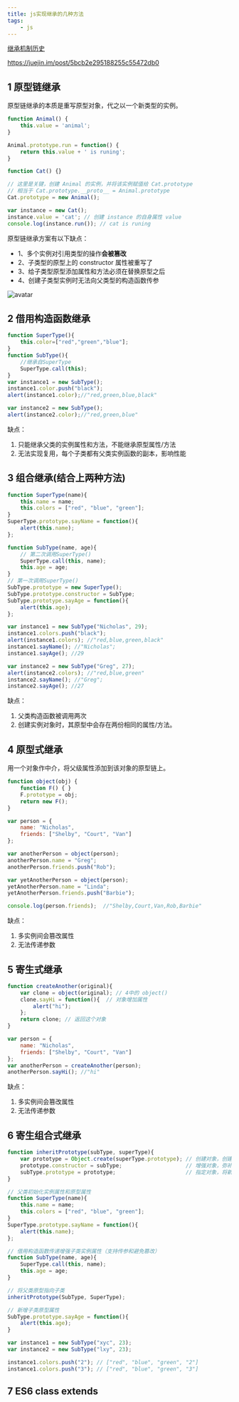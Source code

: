 ```yaml
---
title: js实现继承的几种方法
tags:
    - js
---
```

[1]:http://pic.aizf.ink/md/js/5.webp

[继承机制历史](http://www.ruanyifeng.com/blog/2011/06/designing_ideas_of_inheritance_mechanism_in_javascript.html)

<https://juejin.im/post/5bcb2e295188255c55472db0>

## 1 原型链继承

原型链继承的本质是重写原型对象，代之以一个新类型的实例。

```js
function Animal() {
    this.value = 'animal';
}

Animal.prototype.run = function() {
    return this.value + ' is runing';
}

function Cat() {}

// 这里是关键，创建 Animal 的实例，并将该实例赋值给 Cat.prototype
// 相当于 Cat.prototype.__proto__ = Animal.prototype
Cat.prototype = new Animal();

var instance = new Cat();
instance.value = 'cat'; // 创建 instance 的自身属性 value
console.log(instance.run()); // cat is runing
```

原型链继承方案有以下缺点：

- 1、多个实例对引用类型的操作**会被篡改**
- 2、子类型的原型上的 constructor 属性被重写了
- 3、给子类型原型添加属性和方法必须在替换原型之后
- 4、创建子类型实例时无法向父类型的构造函数传参

![avatar][1]

## 2 借用构造函数继承

```js
function SuperType(){
    this.color=["red","green","blue"];
}
function SubType(){
    //继承自SuperType
    SuperType.call(this);
}
var instance1 = new SubType();
instance1.color.push("black");
alert(instance1.color);//"red,green,blue,black"

var instance2 = new SubType();
alert(instance2.color);//"red,green,blue"
```

缺点：

1. 只能继承父类的实例属性和方法，不能继承原型属性/方法
2. 无法实现复用，每个子类都有父类实例函数的副本，影响性能

## 3 组合继承(结合上两种方法)

```js
function SuperType(name){
    this.name = name;
    this.colors = ["red", "blue", "green"];
}
SuperType.prototype.sayName = function(){
    alert(this.name);
};

function SubType(name, age){
    // 第二次调用SuperType()
    SuperType.call(this, name);
    this.age = age;
}
// 第一次调用SuperType()
SubType.prototype = new SuperType();
SubType.prototype.constructor = SubType;
SubType.prototype.sayAge = function(){
    alert(this.age);
};

var instance1 = new SubType("Nicholas", 29);
instance1.colors.push("black");
alert(instance1.colors); //"red,blue,green,black"
instance1.sayName(); //"Nicholas";
instance1.sayAge(); //29

var instance2 = new SubType("Greg", 27);
alert(instance2.colors); //"red,blue,green"
instance2.sayName(); //"Greg";
instance2.sayAge(); //27
```

缺点：

1. 父类构造函数被调用两次
2. 创建实例对象时，其原型中会存在两份相同的属性/方法。

## 4 原型式继承

用一个对象作中介，将父级属性添加到该对象的原型链上。

```js
function object(obj) {
    function F() { }
    F.prototype = obj;
    return new F();
}

var person = {
    name: "Nicholas",
    friends: ["Shelby", "Court", "Van"]
};

var anotherPerson = object(person);
anotherPerson.name = "Greg";
anotherPerson.friends.push("Rob");

var yetAnotherPerson = object(person);
yetAnotherPerson.name = "Linda";
yetAnotherPerson.friends.push("Barbie");

console.log(person.friends);  //"Shelby,Court,Van,Rob,Barbie"
```

缺点：

1. 多实例间会篡改属性
2. 无法传递参数

## 5 寄生式继承

```js
function createAnother(original){
    var clone = object(original); // 4中的 object()
    clone.sayHi = function(){  // 对象增加属性
        alert("hi");
    };
    return clone; // 返回这个对象
}

var person = {
    name: "Nicholas",
    friends: ["Shelby", "Court", "Van"]
};
var anotherPerson = createAnother(person);
anotherPerson.sayHi(); //"hi"
```

缺点：

1. 多实例间会篡改属性
2. 无法传递参数

## 6 寄生组合式继承

```js
function inheritPrototype(subType, superType){
    var prototype = Object.create(superType.prototype); // 创建对象，创建父类原型的一个副本
    prototype.constructor = subType;                    // 增强对象，弥补因重写原型而失去的默认的constructor 属性
    subType.prototype = prototype;                      // 指定对象，将新创建的对象赋值给子类的原型
}

// 父类初始化实例属性和原型属性
function SuperType(name){
    this.name = name;
    this.colors = ["red", "blue", "green"];
}
SuperType.prototype.sayName = function(){
    alert(this.name);
};

// 借用构造函数传递增强子类实例属性（支持传参和避免篡改）
function SubType(name, age){
    SuperType.call(this, name);
    this.age = age;
}

// 将父类原型指向子类
inheritPrototype(SubType, SuperType);

// 新增子类原型属性
SubType.prototype.sayAge = function(){
    alert(this.age);
}

var instance1 = new SubType("xyc", 23);
var instance2 = new SubType("lxy", 23);

instance1.colors.push("2"); // ["red", "blue", "green", "2"]
instance1.colors.push("3"); // ["red", "blue", "green", "3"]
```

## 7 ES6 class extends
